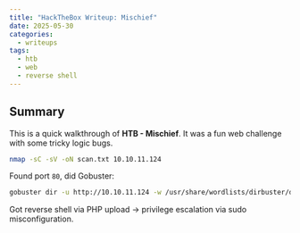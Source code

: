 ```yaml
---
title: "HackTheBox Writeup: Mischief"
date: 2025-05-30
categories:
  - writeups
tags:
  - htb
  - web
  - reverse shell
---
```


## Summary

This is a quick walkthrough of **HTB - Mischief**. It was a fun web challenge with some tricky logic bugs.

```bash
nmap -sC -sV -oN scan.txt 10.10.11.124
```

Found port `80`, did Gobuster:

```bash
gobuster dir -u http://10.10.11.124 -w /usr/share/wordlists/dirbuster/directory-list-2.3-medium.txt
```

Got reverse shell via PHP upload → privilege escalation via sudo misconfiguration.
